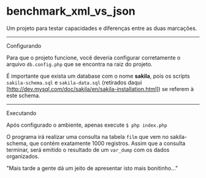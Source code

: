 benchmark_xml_vs_json
=====================

Um projeto para testar capacidades e diferenças entre as duas marcações.

----------
Configurando

Para que o projeto funcione, você deveria configurar corretamente
o arquivo `db.config.php` que se encontra na raiz do projeto.

É importante que exista um database com o nome **sakila**,
pois os scripts `sakila-schema.sql` e `sakila-data.sql`
(retirados daqui [http://dev.mysql.com/doc/sakila/en/sakila-installation.html])
se referem à este schema.

----------
Executando

Após configurado o ambiente, apenas execute
`$ php index.php`

O programa irá realizar uma consulta na tabela `film` que vem no sakila-schema,
que contém exatamente 1000 registros.
Assim que a consulta terminar, será emitido o resultado de um `var_dump`
com os dados organizados.

"Mais tarde a gente dá um jeito de apresentar isto mais bonitinho..."